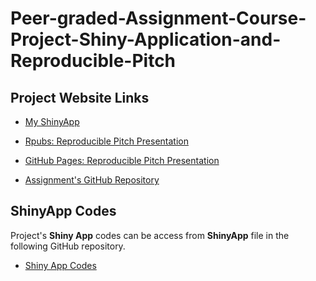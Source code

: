 # Peer-graded-Assignment-Course-Project-Shiny-Application-and-Reproducible-Pitch

## Project Website Links

- [My ShinyApp](https://ooluwole.shinyapps.io/ShinyApp/)

- [Rpubs: Reproducible Pitch Presentation](https://rpubs.com/Olu/765048)

- [GitHub Pages: Reproducible Pitch Presentation](https://ooluw007.github.io/Peer-graded-Assignment-Course-Project-Shiny-Application-and-Reproducible-Pitch/)

- [Assignment's GitHub Repository](https://github.com/ooluw007/Peer-graded-Assignment-Course-Project-Shiny-Application-and-Reproducible-Pitch)


## ShinyApp Codes

Project's **Shiny App** codes can be access from **ShinyApp** file in the following 
GitHub repository. 

- [Shiny App Codes](https://github.com/ooluw007/Peer-graded-Assignment-Course-Project-Shiny-Application-and-Reproducible-Pitch/tree/main/ShinyApp)
